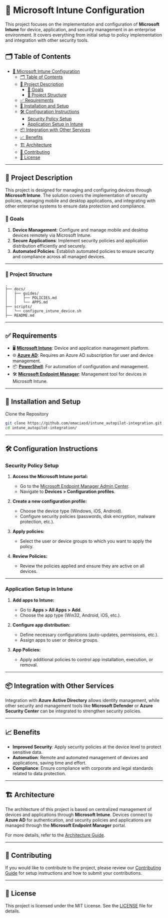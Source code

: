 # 📱 Microsoft Intune Configuration

This project focuses on the implementation and configuration of **Microsoft Intune** for device, application, and security management in an enterprise environment. It covers everything from initial setup to policy implementation and integration with other security tools.

## 🗂️ Table of Contents

- [📱 Microsoft Intune Configuration](#-microsoft-intune-configuration)
  - [🗂️ Table of Contents](#️-table-of-contents)
  - [📖 Project Description](#-project-description)
    - [🎯 Goals](#-goals)
    - [📂 Project Structure](#-project-structure)
  - [✅ Requirements](#-requirements)
  - [🔧 Installation and Setup](#-installation-and-setup)
  - [🛠️ Configuration Instructions](#️-configuration-instructions)
    - [Security Policy Setup](#security-policy-setup)
    - [Application Setup in Intune](#application-setup-in-intune)
  - [📦 Integration with Other Services](#-integration-with-other-services)
  - [📈 Benefits](#-benefits)
  - [🏗️ Architecture](#️-architecture)
  - [🤝 Contributing](#-contributing)
  - [📜 License](#-license)

---

## 📖 Project Description

This project is designed for managing and configuring devices through **Microsoft Intune**. The solution covers the implementation of security policies, managing mobile and desktop applications, and integrating with other enterprise systems to ensure data protection and compliance.

### 🎯 Goals

1. **Device Management**: Configure and manage mobile and desktop devices remotely via Microsoft Intune.
2. **Secure Applications**: Implement security policies and application distribution efficiently and securely.
3. **Automated Policies**: Establish automated policies to ensure security and compliance across all managed devices.

---

### 📂 Project Structure

  ```plaintext
  .
  ├── docs/
  │   ├── guides/
  │   │   ├── POLICIES.md
  │   │   └── APPS.md
  ├── scripts/
  │   └── configure_intune_device.sh
  ├── README.md

  ```

---

## ✅ Requirements

- 🖥️ **[Microsoft Intune](https://learn.microsoft.com/en-us/mem/intune/fundamentals/what-is-intune)**: Device and application management platform.
- 🌐 **[Azure AD](https://azure.microsoft.com/en-us/services/active-directory/)**: Requires an Azure AD subscription for user and device management.
- 📦 **[PowerShell](https://docs.microsoft.com/en-us/powershell/)**: For automation of configuration and management.
- 🛠️ **[Microsoft Endpoint Manager](https://learn.microsoft.com/en-us/mem/)**: Management tool for devices in Microsoft Intune.

---

## 🔧 Installation and Setup

Clone the Repository

  ```bash
  git clone https://github.com/omaciasd/intune_autopilot-integration.git
  cd intune_autopilot-integration/

  ```

---

## 🛠️ Configuration Instructions

### Security Policy Setup

1. **Access the Microsoft Intune portal:**
   - Go to the [Microsoft Endpoint Manager Admin Center](https://admin.microsoft.com).
   - Navigate to **Devices > Configuration profiles**.

2. **Create a new configuration profile:**
   - Choose the device type (Windows, iOS, Android).
   - Configure security policies (passwords, disk encryption, malware protection, etc.).

3. **Apply policies:**
   - Select the user or device groups to which you want to apply the policy.

4. **Review Policies:**
   - Review the policies applied and ensure they are active on all devices.

---

### Application Setup in Intune

1. **Add apps to Intune:**
   - Go to **Apps > All Apps > Add**.
   - Choose the app type (Win32, Android, iOS, etc.).

2. **Configure app distribution:**
   - Define necessary configurations (auto-updates, permissions, etc.).
   - Assign apps to user or device groups.

3. **App Policies:**
   - Apply additional policies to control app installation, execution, or removal.

---

## 📦 Integration with Other Services

Integration with **Azure Active Directory** allows identity management, while other security and management tools like **Microsoft Defender** or **Azure Security Center** can be integrated to strengthen security policies.

---

## 📈 Benefits

- **Improved Security**: Apply security policies at the device level to protect sensitive data.
- **Automation**: Remote and automated management of devices and applications, saving time and effort.
- **Compliance**: Ensure compliance with corporate and legal standards related to data protection.

---

## 🏗️ Architecture

The architecture of this project is based on centralized management of devices and applications through **Microsoft Intune**. Devices connect to **Azure AD** for authentication, and security policies and applications are managed through the **Microsoft Endpoint Manager** portal.

For more details, refer to the [Architecture Guide](./docs/guides/ARCHITECTURE.md).

---

## 🤝 Contributing

If you would like to contribute to the project, please review our [Contributing Guide](./docs/guides/CONTRIBUTING.md) for setup instructions and how to submit your contributions.

---

## 📜 License

This project is licensed under the MIT License. See the [LICENSE](./LICENSE) file for details.
